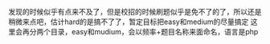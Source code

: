 发现的时候似乎有点来不及了，但是校招的时候刷题似乎是免不了的了，所以还是稍微来点吧，估计hard的是搞不了了，暂定目标把easy和medium的尽量搞定
这里会再分两个目录，easy和mudium，会以频率+题目名称来面命名，语言是php
